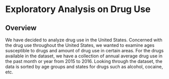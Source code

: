 # Exploratory Analysis on Drug Use

## Overview
We have decided to analyze drug use in the United States. Concerned with the drug use throughout the United States, we wanted to examine ages susceptible to drugs and amount of drug use in certain areas. For the drugs available in the dataset, we have a collection of annual average drug use in the past month or year from 2015 to 2016. Looking through the dataset, the data is sorted by age groups and states for drugs such as alcohol, cocaine, etc. 